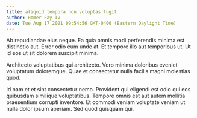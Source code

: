 ```yaml
---
title: aliquid tempora non voluptas fugit
author: Homer Fay IV
date: Tue Aug 17 2021 09:54:56 GMT-0400 (Eastern Daylight Time)
---
```

Ab repudiandae eius neque. Ea quia omnis modi perferendis minima est distinctio aut. Error odio eum unde at. Et tempore illo aut temporibus ut. Ut id eos ut sit dolorem suscipit minima.

 Architecto voluptatibus qui architecto. Vero minima doloribus eveniet voluptatum doloremque. Quae et consectetur nulla facilis magni molestias quod.

 Id nam et et sint consectetur nemo. Provident qui eligendi est odio qui eos quibusdam similique voluptatibus. Tempore omnis est aut autem mollitia praesentium corrupti inventore. Et commodi veniam voluptate veniam ut nulla dolor ipsum aperiam. Sed quod quisquam qui.